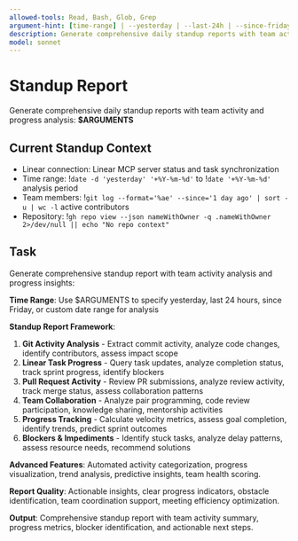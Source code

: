 ```yaml
---
allowed-tools: Read, Bash, Glob, Grep
argument-hint: [time-range] | --yesterday | --last-24h | --since-friday | --custom-range
description: Generate comprehensive daily standup reports with team activity analysis and progress tracking
model: sonnet
---
```


# Standup Report

Generate comprehensive daily standup reports with team activity and progress analysis: **$ARGUMENTS**

## Current Standup Context

- Linear connection: Linear MCP server status and task synchronization
- Time range: !`date -d 'yesterday' '+%Y-%m-%d'` to !`date '+%Y-%m-%d'` analysis period
- Team members: !`git log --format='%ae' --since='1 day ago' | sort -u | wc -l` active contributors
- Repository: !`gh repo view --json nameWithOwner -q .nameWithOwner 2>/dev/null || echo "No repo context"`

## Task

Generate comprehensive standup report with team activity analysis and progress insights:

**Time Range**: Use $ARGUMENTS to specify yesterday, last 24 hours, since Friday, or custom date range for analysis

**Standup Report Framework**:
1. **Git Activity Analysis** - Extract commit activity, analyze code changes, identify contributors, assess impact scope
2. **Linear Task Progress** - Query task updates, analyze completion status, track sprint progress, identify blockers
3. **Pull Request Activity** - Review PR submissions, analyze review activity, track merge status, assess collaboration patterns
4. **Team Collaboration** - Analyze pair programming, code review participation, knowledge sharing, mentorship activities
5. **Progress Tracking** - Calculate velocity metrics, assess goal completion, identify trends, predict sprint outcomes
6. **Blockers & Impediments** - Identify stuck tasks, analyze delay patterns, assess resource needs, recommend solutions

**Advanced Features**: Automated activity categorization, progress visualization, trend analysis, predictive insights, team health scoring.

**Report Quality**: Actionable insights, clear progress indicators, obstacle identification, team coordination support, meeting efficiency optimization.

**Output**: Comprehensive standup report with team activity summary, progress metrics, blocker identification, and actionable next steps.

